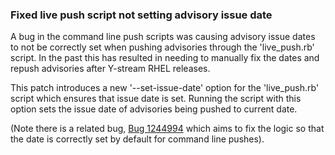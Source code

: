 ### Fixed live push script not setting advisory issue date

A bug in the command line push scripts was causing advisory issue dates to not
be correctly set when pushing advisories through the 'live_push.rb' script. In
the past this has resulted in needing to manually fix the dates and repush
advisories after Y-stream RHEL releases.

This patch introduces a new '--set-issue-date' option for the 'live_push.rb'
script which ensures that issue date is set. Running the script with this
option sets the issue date of advisories being pushed to current date.

(Note there is a related bug,
[Bug 1244994](https://bugzilla.redhat.com/show_bug.cgi?id=1244994) which aims to
fix the logic so that the date is correctly set by default for command line
pushes).
